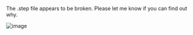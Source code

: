 The .step file appears to be broken. Please let me know if you can find out why.

![image](https://github.com/user-attachments/assets/39c7e76d-26a4-44f2-90e1-659e96241690)
